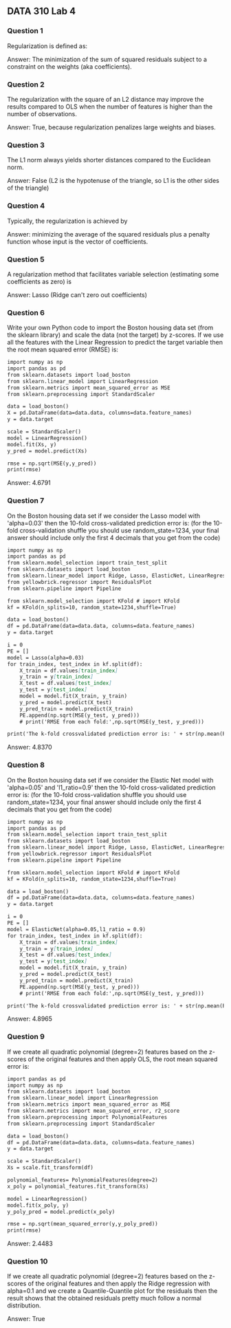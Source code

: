 ## DATA 310 Lab 4

### Question 1
Regularization is defined as:

Answer: The minimization of the sum of squared residuals subject to a constraint on the weights (aka coefficients).

### Question 2
The regularization with the square of an L2 distance may improve the results compared to OLS when the number of features is higher than the number of observations.

Answer: True, because regularization penalizes large weights and biases.

### Question 3
The L1 norm always yields shorter distances compared to the Euclidean norm.

Answer: False (L2 is the hypotenuse of the triangle, so L1 is the other sides of the triangle)

### Question 4
Typically, the regularization is achieved by

Answer: minimizing the average of the squared residuals plus a penalty function whose input is the vector of coefficients.

### Question 5
A regularization method that facilitates variable selection (estimating some coefficients as zero) is 

Answer: Lasso (Ridge can't zero out coefficients)

### Question 6
Write your own Python code to import the Boston housing data set (from the sklearn library) and scale the data (not the target) by z-scores. If we use all the features with the Linear Regression to predict the target variable then the root mean squared error (RMSE) is:
```markdown
import numpy as np
import pandas as pd
from sklearn.datasets import load_boston 
from sklearn.linear_model import LinearRegression
from sklearn.metrics import mean_squared_error as MSE
from sklearn.preprocessing import StandardScaler

data = load_boston()
X = pd.DataFrame(data=data.data, columns=data.feature_names)
y = data.target

scale = StandardScaler() 
model = LinearRegression()
model.fit(Xs, y) 
y_pred = model.predict(Xs) 

rmse = np.sqrt(MSE(y,y_pred))
print(rmse)
```
Answer: 4.6791
### Question 7
On the Boston housing data set if we consider the Lasso model with 'alpha=0.03' then the 10-fold cross-validated prediction error is:
(for the 10-fold cross-validation shuffle you should use random_state=1234, your final answer should include only the first 4 decimals that you get from the code)
```markdown
import numpy as np
import pandas as pd
from sklearn.model_selection import train_test_split
from sklearn.datasets import load_boston
from sklearn.linear_model import Ridge, Lasso, ElasticNet, LinearRegression
from yellowbrick.regressor import ResidualsPlot
from sklearn.pipeline import Pipeline

from sklearn.model_selection import KFold # import KFold
kf = KFold(n_splits=10, random_state=1234,shuffle=True)

data = load_boston()
df = pd.DataFrame(data=data.data, columns=data.feature_names)
y = data.target

i = 0
PE = []
model = Lasso(alpha=0.03)
for train_index, test_index in kf.split(df):
    X_train = df.values[train_index]
    y_train = y[train_index]
    X_test = df.values[test_index]
    y_test = y[test_index]
    model = model.fit(X_train, y_train)
    y_pred = model.predict(X_test)
    y_pred_train = model.predict(X_train)
    PE.append(np.sqrt(MSE(y_test, y_pred)))
    # print('RMSE from each fold:',np.sqrt(MSE(y_test, y_pred)))

print('The k-fold crossvalidated prediction error is: ' + str(np.mean(PE)))
```
Answer: 4.8370

### Question 8
On the Boston housing data set if we consider the Elastic Net model with 'alpha=0.05' and 'l1_ratio=0.9' then the 10-fold cross-validated prediction error is:
(for the 10-fold cross-validation shuffle you should use random_state=1234, your final answer should include only the first 4 decimals that you get from the code)
```markdown
import numpy as np
import pandas as pd
from sklearn.model_selection import train_test_split
from sklearn.datasets import load_boston
from sklearn.linear_model import Ridge, Lasso, ElasticNet, LinearRegression
from yellowbrick.regressor import ResidualsPlot
from sklearn.pipeline import Pipeline

from sklearn.model_selection import KFold # import KFold
kf = KFold(n_splits=10, random_state=1234,shuffle=True)

data = load_boston()
df = pd.DataFrame(data=data.data, columns=data.feature_names)
y = data.target

i = 0
PE = []
model = ElasticNet(alpha=0.05,l1_ratio = 0.9)
for train_index, test_index in kf.split(df):
    X_train = df.values[train_index]
    y_train = y[train_index]
    X_test = df.values[test_index]
    y_test = y[test_index]
    model = model.fit(X_train, y_train)
    y_pred = model.predict(X_test)
    y_pred_train = model.predict(X_train)
    PE.append(np.sqrt(MSE(y_test, y_pred)))
    # print('RMSE from each fold:',np.sqrt(MSE(y_test, y_pred)))

print('The k-fold crossvalidated prediction error is: ' + str(np.mean(PE)))
```
Answer: 4.8965

### Question 9
If we create all quadratic polynomial (degree=2) features based on the z-scores of the original features and then apply OLS, the root mean squared error is:
```markdown
import pandas as pd
import numpy as np
from sklearn.datasets import load_boston
from sklearn.linear_model import LinearRegression
from sklearn.metrics import mean_squared_error as MSE
from sklearn.metrics import mean_squared_error, r2_score
from sklearn.preprocessing import PolynomialFeatures
from sklearn.preprocessing import StandardScaler

data = load_boston()
df = pd.DataFrame(data=data.data, columns=data.feature_names)
y = data.target

scale = StandardScaler()
Xs = scale.fit_transform(df)

polynomial_features= PolynomialFeatures(degree=2)
x_poly = polynomial_features.fit_transform(Xs)

model = LinearRegression()
model.fit(x_poly, y)
y_poly_pred = model.predict(x_poly)

rmse = np.sqrt(mean_squared_error(y,y_poly_pred))
print(rmse)
```
Answer: 2.4483

### Question 10
If we create all quadratic polynomial (degree=2) features based on the z-scores of the original features and then apply the Ridge regression with alpha=0.1 and we create a Quantile-Quantile plot for the residuals then the result shows that  the obtained residuals pretty much follow a normal distribution.

Answer: True
